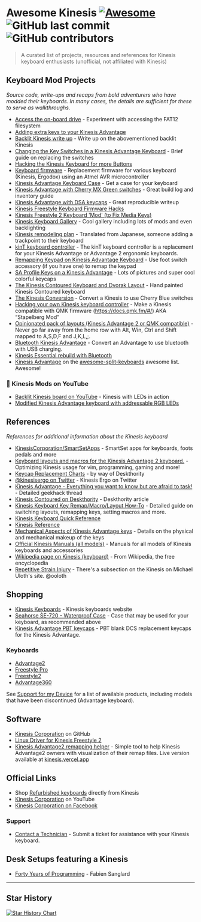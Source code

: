 # Awesome Kinesis [![Awesome](https://cdn.rawgit.com/sindresorhus/awesome/d7305f38d29fed78fa85652e3a63e154dd8e8829/media/badge.svg)](https://github.com/sindresorhus/awesome) ![GitHub last commit](https://img.shields.io/github/last-commit/bbbbbrie/awesome-kinesis) ![GitHub contributors](https://img.shields.io/github/contributors/bbbbbrie/awesome-kinesis)

> A curated list of projects, resources and references for Kinesis keyboard enthusiasts (unofficial, not affiliated with Kinesis)

## Keyboard Mod Projects
*Source code, write-ups and recaps from bold adventurers who have modded their keyboards. In many cases, the details are sufficient for these to serve as walkthroughs.*
-   [Access the on-board drive](https://gist.github.com/nicholasknight/181375ee15f9cb89d3c69f4cc2b63df9) - Experiment with accessing the FAT12 filesystem
-   [Adding extra keys to your Kinesis Advantage](https://geekhack.org/index.php?topic=26579.0) 
-   [Backlit Kinesis write up](https://geekhack.org/index.php?topic=45078.0) - Write up on the abovementioned backlit Kinesis
-   [Changing the Key Switches in a Kinesis Advantage Keyboard](http://www.gilesorr.com/misc/keyboards/kinesiskeys.html) - Brief guide on replacing the switches
-   [Hacking the Kinesis Keyboard for more Buttons](https://blog.d46.us/hacking-kinesis-keyboard/) 
-   [Keyboard firmware](https://github.com/chrisandreae/keyboard-firmware) - Replacement firmware for various keyboard (Kinesis, Ergodox) using an Atmel AVR microcontroller
-   [Kinesis Advantage Keyboard Case](http://www.jones.ec/blogs/a/entry/kinesis_advantage_keyboard_case) - Get a case for your keyboard
-   [Kinesis Advantage with Cherry MX Green switches](https://imgur.com/a/lEqK7) - Great build log and inventory guide
-   [Kinesis Advantage with DSA keycaps](http://sitr.us/2014/05/19/kinesis-advantage-with-dsa-keycaps.html) - Great reproducible writeup
-   [Kinesis Freestyle Keyboard Firmware Hacks](https://github.com/rbasoalto/kinesis-freestyle-fw-hack)
-   [Kinesis Freestyle 2 Keyboard 'Mod' (to Fix Media Keys)](http://alvarop.com/2013/08/kinesis-freestyle-2-keyboard-mod-to-fix-media-keys)
-   [Kinesis Keyboard Gallery](http://xahlee.info/kbd/keyboard_Kinesis_cool_gallery.html) - Cool gallery including lots of mods and even backlighting
-   [Kinesis remodeling plan](https://translate.google.com/translate?hl=en&ie=UTF8&prev=_t&rurl=translate.google.com&sl=ja&tl=en&twu=1&u=http://d.hatena.ne.jp/satromi/20081012/1223800934) - Translated from Japanese, someone adding a trackpoint to their keyboard
-   [kinT keyboard controller](https://github.com/kinx-project/kint) - The kinT keyboard controller is a replacement for your Kinesis Advantage or Advantage 2 ergonomic keyboards.
-   [Remapping Keypad on Kinesis Advantage Keyboard](http://geoff.evason.name/2015/04/30/remapping-keypad-on-a-kinesis-advantage-keyboard) - Use foot switch accessory (if you have one) to remap the keypad
-   [SA Profile Keys on a Kinesis Advantage](https://adereth.github.io/blog/2015/02/17/sa-profile-keys-on-a-kinesis-advantage/) - Lots of pictures and super cool colorful keycaps
-   [The Kinesis Contoured Keyboard and Dvorak Layout](http://joshcarter.com/productivity/kinesis_contoured_keyboard) - Hand painted Kinesis Contoured keyboard
-   [The Kinesis Conversion](http://tech.skryl.org/post/60613686455/the-kinesis-conversion) - Convert a Kinesis to use Cherry Blue switches
-   [Hacking your own Kinesis keyboard controller](https://michael.stapelberg.ch/posts/2013-03-21-kinesis_custom_controller/) - Make a Kinesis compatible with QMK firmware (https://docs.qmk.fm/#/) AKA “Stapelberg Mod”
-   [Opinionated pack of layouts (Kinesis Advantage 2 or QMK compatible)](https://github.com/vlnn/kinesis-advantage-2) - Never go far away from the home row with Alt, Win, Ctrl and Shift mapped to A,S,D,F and J,K,L,;.
-   [Bluetooth Kinesis Advantage](https://github.com/sysdevmike/KinesisBLE) - Convert an Advantage to use bluetooth with USB charging.
-   [Kinesis Essential rebuild with Bluetooth](https://www.reddit.com/r/ErgoMechKeyboards/comments/l80af7/kinesis_essential_rebuild_with_bluetooth/)
-   [Kinesis Advantage](https://github.com/diimdeep/awesome-split-keyboards#kinesis-advantage) on the [awesome-split-keyboards](https://github.com/diimdeep/awesome-split-keyboards) awesome list. Awesome! 

### 🎥 Kinesis Mods on YouTube

-   [Backlit Kinesis board on YouTube](https://youtu.be/n8WKy7WP7Ls) - Kinesis with LEDs in action
-   [Modified Kinesis Advantage keyboard with addressable RGB LEDs](https://www.youtube.com/watch?v=kqbhsC_dX-0)

## References
*References for additional information about the Kinesis keyboard*
-   [KinesisCorporation/SmartSetApps](https://github.com/KinesisCorporation/SmartSetApps) - SmartSet apps for keyboards, foots pedals and more 
-   [Keyboard layouts and macros for the Kinesis Advantage 2 keyboard.](https://github.com/farmergreg/kinesis-advantage-2) - Optimizing Kinesis usage for vim, programming, gaming and more!
-   [Keycap Replacement Charts](https://deskthority.net/wiki/Kinesis_Contoured#Keycaps) - by way of Deskthority
-   [@kinesisergo on Twitter](https://twitter.com/kinesisergo) - Kinesis Ergo on Twitter
-   [Kinesis Advantage - Everything you want to know but are afraid to task!](https://geekhack.org/index.php?topic=8110.0) - Detailed geekhack thread
-   [Kinesis Contoured on Deskthority](https://deskthority.net/wiki/Kinesis_Contoured) - Deskthority article
-   [Kinesis Keyboard Key Remap/Macro/Layout How-To](http://xahlee.info/kbd/kinesis_keyboard_howto.html) - Detailed guide on switching layouts, remapping keys, setting macros and more.
-   [Kinesis Keyboard Quick Reference](https://alumni.media.mit.edu/~nelson/misc/kinesis-quickref.html)
-   [Kinesis Reference](https://web.mit.edu/jmorzins/Public/kinesisCheatSheet.html)
-   [Mechanical Aspects of Kinesis Advantage keys](https://www.fysh.org/~zefram/keyboard/advantage_keys_mech.txt) - Details on the physical and mechanical makeup of the keys
-   [Official Kinesis Manuals (all models)](https://www.kinesis-ergo.com/support/technical-support/manuals-drivers/) - Manuals for all models of Kinesis keyboards and accessories
-   [Wikipedia page on Kinesis (keyboard)](https://en.wikipedia.org/wiki/Kinesis_(keyboard)) - From Wikipedia, the free encyclopedia
-   [Repetitive Strain Injury](https://michaeluloth.com/rsi/) - There's a subsection on the Kinesis on Michael Uloth's site. @ooloth

## Shopping
-  [Kinesis Keyboards](https://www.kinesis-ergo.com/products/) - Kinesis keyboards website
-  [Seahorse SE-720 - Waterproof Case](http://www.seahorsecases.net/seahorse-se-720.html) - Case that may be used for your keyboard, as recommended above
-  [Kinesis Advantage PBT keycaps](https://keycap.sh/) - PBT blank DCS replacement keycaps for the Kinesis Advantage.

### Keyboards

  - [Advantage2](https://kinesis-ergo.com/keyboards/advantage2-keyboard/)
  - [Freestyle Pro](https://kinesis-ergo.com/products/#freestyle-pro)
  - [Freestyle2](https://kinesis-ergo.com/products/#freestyle2)
  - [Advantage360](https://kinesis-ergo.com/keyboards/advantage360/)

See [Support for my Device](https://kinesis-ergo.com/support/#support-for-my-device) for a list of available products, including models that have been discontinued (Advantage keyboard). 


## Software
- [Kinesis Corporation](https://github.com/KinesisCorporation) on GitHub
-  [Linux Driver for Kinesis Freestyle 2](https://github.com/whereswaldon/kfreestyle2d)
-  [Kinesis Advantage2 remapping helper](https://github.com/kijowski/kinesis) - Simple tool to help Kinesis Advantage2 owners with visualization of their remap files. Live version available at [kinesis.vercel.app](https://kinesis.vercel.app/)

## Official Links

- Shop [Refurbished keyboards](https://kinesis-ergo.com/products/#refurbished) directly from Kinesis
- [Kinesis Corporation](https://www.youtube.com/channel/UCvTinkC1BxCyADIqEYRlYvg/feed) on YouTube
- [Kinesis Corporation on Facebook](https://www.facebook.com/KinesisErgo)

### Support
-  [Contact a Technician](https://kinesis-ergo.com/support/contact-a-technician/) - Submit a ticket for assistance with your Kinesis keyboard.

## Desk Setups featuring a Kinesis

- [Forty Years of Programming](https://fabiensanglard.net/40/index.html) - Fabien Sanglard

---

## Star History

[![Star History Chart](https://api.star-history.com/svg?repos=bbbbbrie/awesome-kinesis&type=Date)](https://star-history.com/#bbbbbrie/awesome-kinesis&Date)

